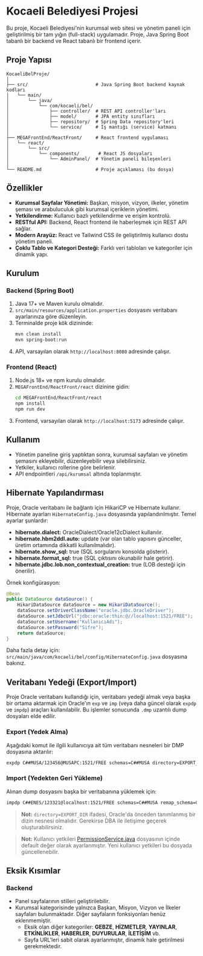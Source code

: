 # Kocaeli Belediyesi Projesi

Bu proje, Kocaeli Belediyesi'nin kurumsal web sitesi ve yönetim paneli için geliştirilmiş bir tam yığın (full-stack) uygulamadır. Proje, Java Spring Boot tabanlı bir backend ve React tabanlı bir frontend içerir.

## Proje Yapısı

```
KocaeliBelProje/
│
├── src/                         # Java Spring Boot backend kaynak kodları
│   └── main/
│       └── java/
│           └── com/kocaeli/bel/
│               ├── controller/  # REST API controller'ları
│               ├── model/       # JPA entity sınıfları
│               ├── repository/  # Spring Data repository'leri
│               └── service/     # İş mantığı (service) katmanı
│
├── MEGAFrontEnd/ReactFront/     # React frontend uygulaması
│   └── react/
│       └── src/
│           └── components/       # React JS dosyaları
│               └── AdminPanel/  # Yönetim paneli bileşenleri
│
└── README.md                    # Proje açıklaması (bu dosya)
```

## Özellikler

- **Kurumsal Sayfalar Yönetimi:** Başkan, misyon, vizyon, ilkeler, yönetim şeması ve arabuluculuk gibi kurumsal içeriklerin yönetimi.
- **Yetkilendirme:** Kullanıcı bazlı yetkilendirme ve erişim kontrolü.
- **RESTful API:** Backend, React frontend ile haberleşmek için REST API sağlar.
- **Modern Arayüz:** React ve Tailwind CSS ile geliştirilmiş kullanıcı dostu yönetim paneli.
- **Çoklu Tablo ve Kategori Desteği:** Farklı veri tabloları ve kategoriler için dinamik yapı.

## Kurulum

### Backend (Spring Boot)

1. Java 17+ ve Maven kurulu olmalıdır.
2. `src/main/resources/application.properties` dosyasını veritabanı ayarlarınıza göre düzenleyin.
3. Terminalde proje kök dizininde:
    ```sh
    mvn clean install
    mvn spring-boot:run
    ```
4. API, varsayılan olarak `http://localhost:8080` adresinde çalışır.

### Frontend (React)

1. Node.js 18+ ve npm kurulu olmalıdır.
2. `MEGAFrontEnd/ReactFront/react` dizinine gidin:
    ```sh
    cd MEGAFrontEnd/ReactFront/react
    npm install
    npm run dev
    ```
3. Frontend, varsayılan olarak `http://localhost:5173` adresinde çalışır.

## Kullanım

- Yönetim paneline giriş yaptıktan sonra, kurumsal sayfaları ve yönetim şemasını ekleyebilir, düzenleyebilir veya silebilirsiniz.
- Yetkiler, kullanıcı rollerine göre belirlenir.
- API endpointleri `/api/kurumsal` altında toplanmıştır.

## Hibernate Yapılandırması

Proje, Oracle veritabanı ile bağlantı için HikariCP ve Hibernate kullanır. Hibernate ayarları `HibernateConfig.java` dosyasında yapılandırılmıştır. Temel ayarlar şunlardır:

- **hibernate.dialect:** OracleDialect/Oracle12cDialect kullanılır.
- **hibernate.hbm2ddl.auto:** update (var olan tablo yapısını günceller, üretim ortamında dikkatli kullanılmalıdır).
- **hibernate.show_sql:** true (SQL sorgularını konsolda gösterir).
- **hibernate.format_sql:** true (SQL çıktısını okunabilir hale getirir).
- **hibernate.jdbc.lob.non_contextual_creation:** true (LOB desteği için önerilir).

Örnek konfigürasyon:
```java
@Bean
public DataSource dataSource() {
    HikariDataSource dataSource = new HikariDataSource();
    dataSource.setDriverClassName("oracle.jdbc.OracleDriver");
    dataSource.setJdbcUrl("jdbc:oracle:thin:@//localhost:1521/FREE");
    dataSource.setUsername("KullanıcıAdı");
    dataSource.setPassword("Sifre");
    return dataSource;
}
```
Daha fazla detay için: `src/main/java/com/kocaeli/bel/config/HibernateConfig.java` dosyasına bakınız.

## Veritabanı Yedeği (Export/Import)

Proje Oracle veritabanı kullandığı için, veritabanı yedeği almak veya başka bir ortama aktarmak için Oracle'ın `exp` ve `imp` (veya daha güncel olarak `expdp` ve `impdp`) araçları kullanılabilir. Bu işlemler sonucunda `.dmp` uzantılı dump dosyaları elde edilir.

### Export (Yedek Alma)

Aşağıdaki komut ile ilgili kullanıcıya ait tüm veritabanı nesneleri bir DMP dosyasına aktarılır:

```sh
expdp C##MUSA/123456@MUSAPC:1521/FREE schemas=C##MUSA directory=EXPORT_DIR dumpfile=backup.dmp logfile=backup.log
```

### Import (Yedekten Geri Yükleme)

Alınan dump dosyasını başka bir veritabanına yüklemek için:

```sh
impdp C##ENES/123321@localhost:1521/FREE schemas=C##MUSA remap_schema=C##MUSA:C##ENES directory=EXPORT_DIR dumpfile=EXPORT_FILE.dmp logfile=my_import.log
```

> **Not:** `directory=EXPORT_DIR` ifadesi, Oracle'da önceden tanımlanmış bir dizin nesnesi olmalıdır. Gerekirse DBA ile iletişime geçerek oluşturabilirsiniz.

> **Not:** Kullanıcı yetkileri [PermissionService.java](src/main/java/com/kocaeli/bel/service/PermissionService.java) dosyasının içinde default değer olarak ayarlanmıştır. Yeni kullanıcı yetkileri bu dosyada güncellenebilir.

## Eksik Kısımlar

### Backend
- Panel sayfalarının stilleri geliştirilebilir.
- Kurumsal kategorisinde yalnızca Başkan, Misyon, Vizyon ve İlkeler sayfaları bulunmaktadır. Diğer sayfaların fonksiyonları henüz eklenmemiştir.
    - Eksik olan diğer kategoriler: **GEBZE**, **HİZMETLER**, **YAYINLAR**, **ETKİNLİKLER**, **HABERLER**, **DUYURULAR**, **İLETİŞİM** vb.
  - Sayfa URL'leri sabit olarak ayarlanmıştır, dinamik hale getirilmesi gerekmektedir.
